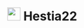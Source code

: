 # <img src="https://github.com/Dinoy-Raj/Hestia22/blob/main/assets/logo/app-icon.png" width="30px"> Hestia22

